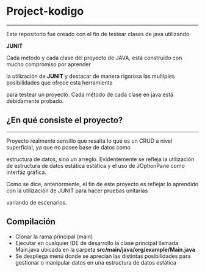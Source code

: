 ﻿# Project-kodigo
 ---

Este repositorio fue creado con el fin de testear clases de java utilizando

**JUNIT**

Cada método y cada clase del proyecto de JAVA, está construído con mucho compromiso por aprender 

la utilización de **JUNIT** y destacar de manera rigorosa las multiples posibilidades que ofrece esta herramienta

para testear un proyecto. Cada método de cada clase en java está debidamente probado.

## ¿En qué consiste el proyecto?
---
Proyecto realmente sensillo que resalta lo que es un CRUD a nivel superficial, ya que no posee base de datos como

estructura de datos, sino un arreglo. Evidentemente se refleja la utilización de estructura de datos estática estática y el uso de JOptionPane como interfáz gráfica.

Como se dice, anteriormente, el fin de este proyecto es reflejar lo aprendido con la utilización de JUNIT para hacer pruebas unitarias

variando de escenarios.

## Compilación

* Clonar la rama principal (main)
* Ejecutar en cualquier IDE de desarrollo la clase principal llamada Main.java ubicada en la carpeta **src/main/java/org/example/Main.java**
* Se despliega menú donde se aprecían las distintas posibilidades para gestionar o manipular datos en una estructura de datos estática
